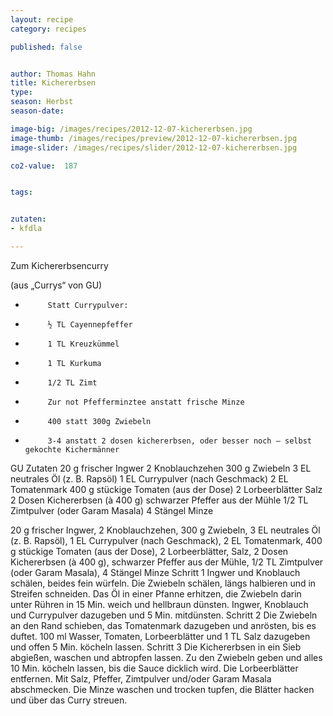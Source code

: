 ```yaml
---
layout: recipe
category: recipes

published: false


author: Thomas Hahn
title: Kichererbsen 
type: 
season: Herbst
season-date: 

image-big: /images/recipes/2012-12-07-kichererbsen.jpg
image-thumb: /images/recipes/preview/2012-12-07-kichererbsen.jpg
image-slider: /images/recipes/slider/2012-12-07-kichererbsen.jpg

co2-value:  187


tags:


zutaten:
- kfdla

---
```

Zum Kichererbsencurry
 
(aus „Currys“ von GU)
 
-          Statt Currypulver:
-          ½ TL Cayennepfeffer
-          1 TL Kreuzkümmel
-          1 TL Kurkuma
-          1/2 TL Zimt
 
-          Zur not Pfefferminztee anstatt frische Minze
-          400 statt 300g Zwiebeln
-          3-4 anstatt 2 dosen kichererbsen, oder besser noch – selbst gekochte Kichermänner


GU
Zutaten
20 g frischer Ingwer
2 Knoblauchzehen
300 g Zwiebeln
3 EL neutrales Öl (z. B. Rapsöl)
1 EL Currypulver (nach Geschmack) 2 EL Tomatenmark
400 g stückige Tomaten (aus der Dose) 2 Lorbeerblätter
Salz
2 Dosen Kichererbsen (à 400 g) schwarzer Pfeffer aus der Mühle
1/2 TL Zimtpulver (oder Garam Masala) 4 Stängel Minze




20 g frischer Ingwer, 2 Knoblauchzehen, 300 g Zwiebeln, 3 EL neutrales Öl (z. B. Rapsöl), 1 EL Currypulver (nach Geschmack), 2 EL Tomatenmark, 400 g stückige Tomaten (aus der Dose), 2 Lorbeerblätter, Salz, 2 Dosen Kichererbsen (à 400 g), schwarzer Pfeffer aus der Mühle, 1/2 TL Zimtpulver (oder Garam Masala), 4 Stängel Minze
Schritt 1
Ingwer und Knoblauch schälen, beides fein würfeln. Die Zwiebeln schälen, längs halbieren und in Streifen schneiden. Das Öl in einer Pfanne erhitzen, die Zwiebeln darin unter Rühren in 15 Min. weich und hellbraun dünsten. Ingwer, Knoblauch und Currypulver dazugeben und 5 Min. mitdünsten.
Schritt 2
Die Zwiebeln an den Rand schieben, das Tomatenmark dazugeben und anrösten, bis es duftet. 100 ml Wasser, Tomaten, Lorbeerblätter und 1 TL Salz dazugeben und offen 5 Min. köcheln lassen.
Schritt 3
Die Kichererbsen in ein Sieb abgießen, waschen und abtropfen lassen. Zu den Zwiebeln geben und alles 10 Min. köcheln lassen, bis die Sauce dicklich wird. Die Lorbeerblätter entfernen. Mit Salz, Pfeffer, Zimtpulver und/oder Garam Masala abschmecken. Die Minze waschen und trocken tupfen, die Blätter hacken und über das Curry streuen.